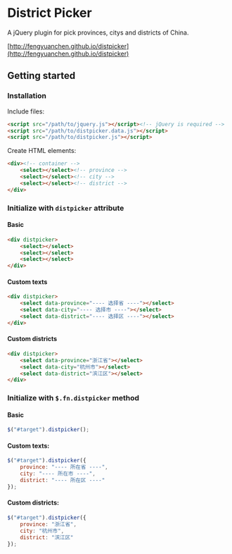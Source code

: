 # District Picker

A jQuery plugin for pick provinces, citys and districts of China.

[http://fengyuanchen.github.io/distpicker](http://fengyuanchen.github.io/distpicker)

## Getting started

### Installation

Include files:

```html
<script src="/path/to/jquery.js"></script><!-- jQuery is required -->
<script src="/path/to/distpicker.data.js"></script>
<script src="/path/to/distpicker.js"></script>
```

Create HTML elements:

```html
<div><!-- container -->
    <select></select><!-- province -->
    <select></select><!-- city -->
    <select></select><!-- district -->
</div>
```


### Initialize with `distpicker` attribute

#### Basic

```html
<div distpicker>
    <select></select>
    <select></select>
    <select></select>
</div>
```

#### Custom texts

```html
<div distpicker>
    <select data-province="---- 选择省 ----"></select>
    <select data-city="---- 选择市 ----"></select>
    <select data-district="---- 选择区 ----"></select>
</div>
```

#### Custom districts

```html
<div distpicker>
    <select data-province="浙江省"></select>
    <select data-city="杭州市"></select>
    <select data-district="滨江区"></select>
</div>
```


### Initialize with `$.fn.distpicker` method

#### Basic
```javascript
$("#target").distpicker();
```

#### Custom texts:

```javascript
$("#target").distpicker({
    province: "---- 所在省 ----",
    city: "---- 所在市 ----",
    district: "---- 所在区 ----"
});
```

#### Custom districts:

```javascript
$("#target").distpicker({
    province: "浙江省",
    city: "杭州市",
    district: "滨江区"
});
```
